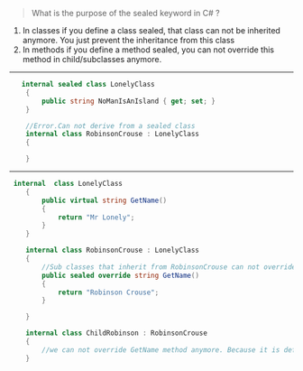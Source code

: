 > What is the purpose of the sealed keyword in C# ?

1. In classes if you define a class sealed, that class can not be inherited anymore. You just prevent the inheritance from this class
2. In methods if you define a method sealed, you can not override this method in child/subclasses anymore.

***

```c#
   internal sealed class LonelyClass
    {
        public string NoManIsAnIsland { get; set; }
    }

    //Error.Can not derive from a sealed class
    internal class RobinsonCrouse : LonelyClass
    {

    }
```
***
```c#
 internal  class LonelyClass
    {
        public virtual string GetName()
        {
            return "Mr Lonely";
        }
    }

    internal class RobinsonCrouse : LonelyClass
    {
        //Sub classes that inherit from RobinsonCrouse can not override GetName anymore
        public sealed override string GetName()
        {
            return "Robinson Crouse";
        }

    }

    internal class ChildRobinson : RobinsonCrouse
    {
        //we can not override GetName method anymore. Because it is defined sealed in base class
    }
```
